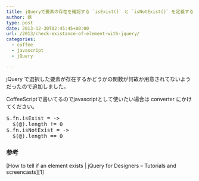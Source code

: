 ```yaml
---
title: jQueryで要素の存在を確認する `isExist()` と `isNotExist()` を定義する
author: 鉄
type: post
date: 2013-12-30T02:45:45+00:00
url: /2013/check-existance-of-element-with-jquery/
categories:
  - coffee
  - javascript
  - jQuery

---
```

jQuery で選択した要素が存在するかどうかの関数が何故か用意されてないようだったので追加しました。

CoffeeScriptで書いてるのでjavascriptとして使いたい場合は converter にかけてください。

<pre class="lang:coffee decode:true " >$.fn.isExist = -&gt;
  $(@).length != 0
$.fn.isNotExist = -&gt;
  $(@).length == 0   </pre>

### 参考

[How to tell if an element exists | jQuery for Designers &#8211; Tutorials and screencasts][1]

